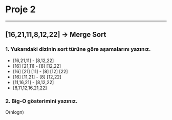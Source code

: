 # Proje 2
---

## [16,21,11,8,12,22] -> Merge Sort

### 1. Yukarıdaki dizinin sort türüne göre aşamalarını yazınız.

* [16,21,11] - [8,12,22]
* [16] [21,11] - [8] [12,22]
* [16] [21] [11] - [8] [12] [22]
* [16] [11,21] - [8] [12,22]
* [11,16,21] - [8,12,22]
* [8,11,12,16,21,22]

### 2. Big-O gösterimini yazınız.

O(nlogn)